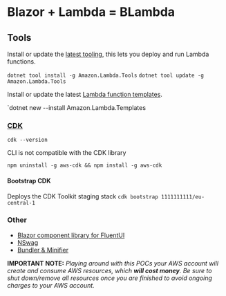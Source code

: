 # Blazor + Lambda = BLambda

## Tools

Install or update the [latest tooling](https://github.com/aws/aws-extensions-for-dotnet-cli), this lets you deploy and run Lambda functions.

`dotnet tool install -g Amazon.Lambda.Tools`
`dotnet tool update -g Amazon.Lambda.Tools`

Install or update the latest [Lambda function templates](https://github.com/aws/aws-lambda-dotnet/).

`dotnet new --install Amazon.Lambda.Templates

### [CDK](https://docs.aws.amazon.com/cdk/v2/guide/cli.html)

`cdk --version`


CLI is not compatible with the CDK library

`npm uninstall -g aws-cdk && npm install -g aws-cdk`

#### Bootstrap CDK
Deploys the CDK Toolkit staging stack
`cdk bootstrap 1111111111/eu-central-1` 


### Other
- [Blazor component library for FluentUI](https://github.com/microsoft/fast-blazor)
- [NSwag](https://github.com/RicoSuter/NSwag)
- [Bundler & Minifier](https://marketplace.visualstudio.com/items?itemName=MadsKristensen.ExtensibilityTools)

**IMPORTANT NOTE:** *Playing around with this POCs your AWS account will create and consume AWS resources, which **will cost money**. Be sure to shut down/remove all resources once you are finished to avoid ongoing charges to your AWS account.*
